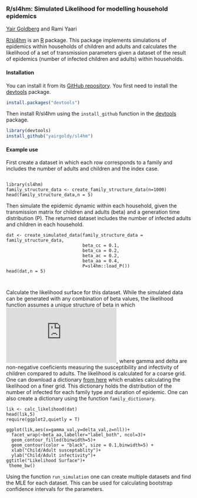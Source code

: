 ### R/sl4hm: Simulated Likelihood for modelling household epidemics


[Yair Goldberg](https://yairgo.net.technion.ac.il/) and Rami Yaari

[R/sl4hm](https://github.com/yairgoldy/sl4hm) is an [R](https:/www.r-project.org) package. This package implements simulations of epidemics within households of children and adults and calculates the likelihood of a set of transmission parameters given a dataset of the
result of epidemics (number of infected children and adults) within households.

#### Installation

You can install it from its [GitHub repository](https://github.com/yairgoldy/sl4hm). You first need to install the [devtools](https://github.com/hadley/devtools) package.

```r
install.packages("devtools")
```

Then install R/sl4hm using the `install_github` function in the
[devtools](https://github.com/hadley/devtools) package.

```r
library(devtools)
install_github("yairgoldy/sl4hm")
```

#### Example use

First create a dataset in which each row corresponds to a family and includes the number of adults and children and the index case.

```{r}

library(sl4hm)
family_structure_data <- create_family_structure_data(n=1000)
head(family_structure_data,n = 5)

```

Then simulate the epidemic dynamic within each household, given
the transmission matrix for children and adults (beta) and a generation time distribution (P). The returned dataset includes the number of infected adults and children in each household.
```{r}
dat <- create_simulated_data(family_structure_data = family_structure_data,
                             beta_cc = 0.1,
                             beta_ca = 0.2,
                             beta_ac = 0.2,
                             beta_aa = 0.4,
                             P=sl4hm::load_P())
head(dat,n = 5)

                           
```
Calculate the likelihood surface for this dataset. While the simulated data can
be generated with any combination of beta values, the likelihood function assumes
a unique structure of beta in which ![](https://latex.codecogs.com/gif.latex?%5Cbeta_%7Bac%7D%3D%5Cbeta_%7Baa%7D%5Ctimes%5Cdelta%2C%20%5Cbeta_%7Bca%7D%3D%5Cbeta_%7Baa%7D%5Ctimes%5Cgamma%2C%20%5Cbeta_%7Bcc%7D%3D%5Cbeta_%7Baa%7D%5Ctimes%5Cdelta%5Ctimes%5Cgamma), where gamma and delta are non-negative coeficients
measuring the susceptibility and infectivity of children compared to adults.
The likelihood is calculated for a coarse grid. One can download a dictionary [from here](https://technionmail-my.sharepoint.com/:f:/g/personal/yairgo_technion_ac_il/EoMePBbpQkxLkju-mi51-ywB8pVeWgiEFY99IpHFtynjbw?e=dgVBUk) which enables calculating the likelihood on a finer grid. This dictionary holds the distribution of the number of infected for each family type and duration of epidemic. One can also create a dictionary using the function `family_dictionary`.
```{r}
lik <- calc_likelihood(dat)
head(lik,5)
require(ggplot2,quietly = T)

ggplot(lik,aes(x=gamma_val,y=delta_val,z=nll))+
  facet_wrap(~beta_aa,labeller="label_both", ncol=3)+
  geom_contour_filled(binwidth=5)+
  geom_contour(color = "black", size = 0.1,binwidth=5) +
  xlab("Child/Adult susceptablity")+
  ylab("Child/Adult infectivity")+
ggtitle("Likelihood Surface")+
 theme_bw()

```

Using the function `run_simulation` one can create multiple datasets and find the MLE for each dataset. This can be used for calculating bootstrap confidence intervals for the parameters.

